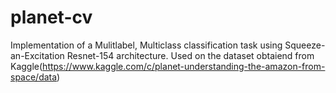 # planet-cv
Implementation of a Mulitlabel, Multiclass classification task using Squeeze-an-Excitation Resnet-154 architecture. Used on the dataset obtaiend from Kaggle(https://www.kaggle.com/c/planet-understanding-the-amazon-from-space/data)
